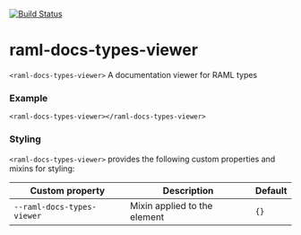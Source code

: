 [![Build Status](https://travis-ci.org/advanced-rest-client/raml-docs-types-viewer.svg?branch=stage)](https://travis-ci.org/advanced-rest-client/raml-docs-types-viewer)  

# raml-docs-types-viewer

`<raml-docs-types-viewer>` A documentation viewer for RAML types

### Example
```
<raml-docs-types-viewer></raml-docs-types-viewer>
```

### Styling
`<raml-docs-types-viewer>` provides the following custom properties and mixins for styling:

Custom property | Description | Default
----------------|-------------|----------
`--raml-docs-types-viewer` | Mixin applied to the element | `{}`

